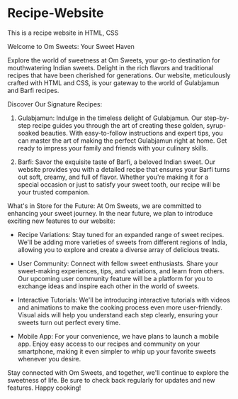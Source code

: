 # Recipe-Website
This is a recipe website in HTML, CSS


  Welcome to Om Sweets: Your Sweet Haven

Explore the world of sweetness at Om Sweets, your go-to destination for mouthwatering Indian sweets. Delight in the rich flavors and traditional recipes that have been cherished for generations. Our website, meticulously crafted with HTML and CSS, is your gateway to the world of Gulabjamun and Barfi recipes.

Discover Our Signature Recipes:

1. Gulabjamun:
Indulge in the timeless delight of Gulabjamun. Our step-by-step recipe guides you through the art of creating these golden, syrup-soaked beauties. With easy-to-follow instructions and expert tips, you can master the art of making the perfect Gulabjamun right at home. Get ready to impress your family and friends with your culinary skills.

2. Barfi:
Savor the exquisite taste of Barfi, a beloved Indian sweet. Our website provides you with a detailed recipe that ensures your Barfi turns out soft, creamy, and full of flavor. Whether you're making it for a special occasion or just to satisfy your sweet tooth, our recipe will be your trusted companion.

What's in Store for the Future:
At Om Sweets, we are committed to enhancing your sweet journey. In the near future, we plan to introduce exciting new features to our website:

- Recipe Variations: Stay tuned for an expanded range of sweet recipes. We'll be adding more varieties of sweets from different regions of India, allowing you to explore and create a diverse array of delicious treats.

- User Community: Connect with fellow sweet enthusiasts. Share your sweet-making experiences, tips, and variations, and learn from others. Our upcoming user community feature will be a platform for you to exchange ideas and inspire each other in the world of sweets.

- Interactive Tutorials: We'll be introducing interactive tutorials with videos and animations to make the cooking process even more user-friendly. Visual aids will help you understand each step clearly, ensuring your sweets turn out perfect every time.

- Mobile App: For your convenience, we have plans to launch a mobile app. Enjoy easy access to our recipes and community on your smartphone, making it even simpler to whip up your favorite sweets whenever you desire.

Stay connected with Om Sweets, and together, we'll continue to explore the sweetness of life. Be sure to check back regularly for updates and new features. Happy cooking!
